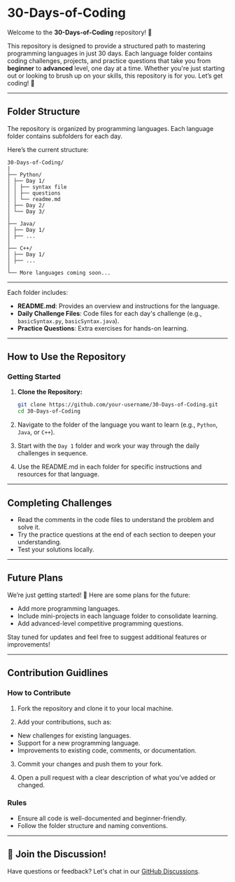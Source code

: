 # 30-Days-of-Coding

Welcome to the **30-Days-of-Coding** repository! 🎉

This repository is designed to provide a structured path to mastering programming languages in just 30 days. Each language folder contains coding challenges, projects, and practice questions that take you from **beginner** to **advanced** level, one day at a time. Whether you're just starting out or looking to brush up on your skills, this repository is for you. Let’s get coding! 🚀

---

## Folder Structure

The repository is organized by programming languages. Each language folder contains subfolders for each day.

Here’s the current structure:

```
30-Days-of-Coding/
|
├── Python/
│ ├── Day 1/
│ │ ├── syntax file
│ │ ├── questions
│ │ └── readme.md
│ ├── Day 2/
│ └── Day 3/
│
├── Java/
│ ├── Day 1/
│ ├── ...
│
├── C++/
│ ├── Day 1/
│ ├── ...
│
└── More languages coming soon...
```

---

Each folder includes:

- **README.md**: Provides an overview and instructions for the language.
- **Daily Challenge Files**: Code files for each day's challenge (e.g., `basicSyntax.py`, `basicSyntax.java`).
- **Practice Questions**: Extra exercises for hands-on learning.

---

## How to Use the Repository

### Getting Started

1. **Clone the Repository:**

   ```bash
   git clone https://github.com/your-username/30-Days-of-Coding.git
   cd 30-Days-of-Coding
   ```

2. Navigate to the folder of the language you want to learn (e.g., `Python`, `Java`, or `C++`).

3. Start with the `Day 1` folder and work your way through the daily challenges in sequence.

4. Use the README.md in each folder for specific instructions and resources for that language.

---

## Completing Challenges

- Read the comments in the code files to understand the problem and solve it.
- Try the practice questions at the end of each section to deepen your understanding.
- Test your solutions locally.

---

## Future Plans

We’re just getting started! 🚀 Here are some plans for the future:

- Add more programming languages.
- Include mini-projects in each language folder to consolidate learning.
- Add advanced-level competitive programming questions.

Stay tuned for updates and feel free to suggest additional features or improvements!

---

## Contribution Guidlines

### How to Contribute

1. Fork the repository and clone it to your local machine.

2. Add your contributions, such as:

- New challenges for existing languages.
- Support for a new programming language.
- Improvements to existing code, comments, or documentation.

3. Commit your changes and push them to your fork.

4. Open a pull request with a clear description of what you’ve added or changed.

### Rules

- Ensure all code is well-documented and beginner-friendly.
- Follow the folder structure and naming conventions.

---

## 💬 Join the Discussion!

Have questions or feedback? Let's chat in our [GitHub Discussions](https://github.com/your-repo/discussions).
